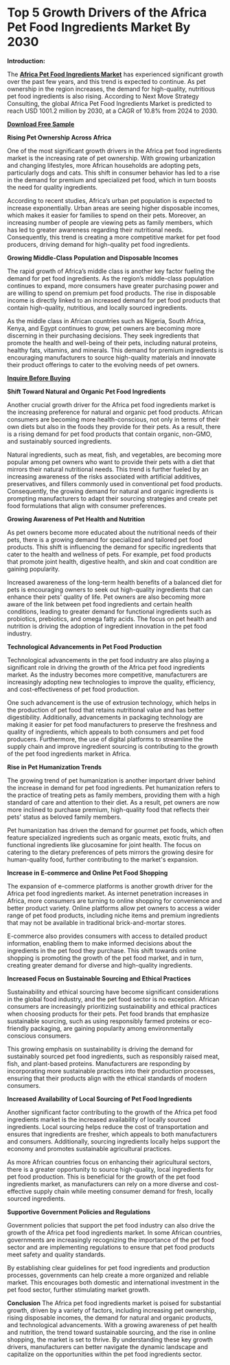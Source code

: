 # Top 5 Growth Drivers of the Africa Pet Food Ingredients Market By 2030

**Introduction:**

The [**Africa Pet Food Ingredients Market**](https://www.nextmsc.com/report/africa-pet-food-ingredients-market-rc2849) has experienced significant growth over the past few years, and this trend is expected to continue. As pet ownership in the region increases, the demand for high-quality, nutritious pet food ingredients is also rising. 
According to Next Move Strategy Consulting, the global Africa Pet Food Ingredients Market is predicted to reach USD 1001.2 million by 2030, at a CAGR of 10.8% from 2024 to 2030. 

**[Download Free Sample](https://www.nextmsc.com/africa-pet-food-ingredients-market-rc2849/request-sample)**

**Rising Pet Ownership Across Africa**

One of the most significant growth drivers in the Africa pet food ingredients market is the increasing rate of pet ownership. With growing urbanization and changing lifestyles, more African households are adopting pets, particularly dogs and cats. This shift in consumer behavior has led to a rise in the demand for premium and specialized pet food, which in turn boosts the need for quality ingredients.

According to recent studies, Africa’s urban pet population is expected to increase exponentially. Urban areas are seeing higher disposable incomes, which makes it easier for families to spend on their pets. Moreover, an increasing number of people are viewing pets as family members, which has led to greater awareness regarding their nutritional needs. Consequently, this trend is creating a more competitive market for pet food producers, driving demand for high-quality pet food ingredients.

**Growing Middle-Class Population and Disposable Incomes**

The rapid growth of Africa’s middle class is another key factor fueling the demand for pet food ingredients. As the region’s middle-class population continues to expand, more consumers have greater purchasing power and are willing to spend on premium pet food products. The rise in disposable income is directly linked to an increased demand for pet food products that contain high-quality, nutritious, and locally sourced ingredients.

As the middle class in African countries such as Nigeria, South Africa, Kenya, and Egypt continues to grow, pet owners are becoming more discerning in their purchasing decisions. They seek ingredients that promote the health and well-being of their pets, including natural proteins, healthy fats, vitamins, and minerals. This demand for premium ingredients is encouraging manufacturers to source high-quality materials and innovate their product offerings to cater to the evolving needs of pet owners.

**[Inquire Before Buying](https://www.nextmsc.com/africa-pet-food-ingredients-market-rc2849/inquire-before-buying)**

**Shift Toward Natural and Organic Pet Food Ingredients**

Another crucial growth driver for the Africa pet food ingredients market is the increasing preference for natural and organic pet food products. African consumers are becoming more health-conscious, not only in terms of their own diets but also in the foods they provide for their pets. As a result, there is a rising demand for pet food products that contain organic, non-GMO, and sustainably sourced ingredients.

Natural ingredients, such as meat, fish, and vegetables, are becoming more popular among pet owners who want to provide their pets with a diet that mirrors their natural nutritional needs. This trend is further fueled by an increasing awareness of the risks associated with artificial additives, preservatives, and fillers commonly used in conventional pet food products. Consequently, the growing demand for natural and organic ingredients is prompting manufacturers to adapt their sourcing strategies and create pet food formulations that align with consumer preferences.

**Growing Awareness of Pet Health and Nutrition**

As pet owners become more educated about the nutritional needs of their pets, there is a growing demand for specialized and tailored pet food products. This shift is influencing the demand for specific ingredients that cater to the health and wellness of pets. For example, pet food products that promote joint health, digestive health, and skin and coat condition are gaining popularity.

Increased awareness of the long-term health benefits of a balanced diet for pets is encouraging owners to seek out high-quality ingredients that can enhance their pets' quality of life. Pet owners are also becoming more aware of the link between pet food ingredients and certain health conditions, leading to greater demand for functional ingredients such as probiotics, prebiotics, and omega fatty acids. The focus on pet health and nutrition is driving the adoption of ingredient innovation in the pet food industry.

**Technological Advancements in Pet Food Production**

Technological advancements in the pet food industry are also playing a significant role in driving the growth of the Africa pet food ingredients market. As the industry becomes more competitive, manufacturers are increasingly adopting new technologies to improve the quality, efficiency, and cost-effectiveness of pet food production.

One such advancement is the use of extrusion technology, which helps in the production of pet food that retains nutritional value and has better digestibility. Additionally, advancements in packaging technology are making it easier for pet food manufacturers to preserve the freshness and quality of ingredients, which appeals to both consumers and pet food producers. Furthermore, the use of digital platforms to streamline the supply chain and improve ingredient sourcing is contributing to the growth of the pet food ingredients market in Africa.

**Rise in Pet Humanization Trends**

The growing trend of pet humanization is another important driver behind the increase in demand for pet food ingredients. Pet humanization refers to the practice of treating pets as family members, providing them with a high standard of care and attention to their diet. As a result, pet owners are now more inclined to purchase premium, high-quality food that reflects their pets' status as beloved family members.

Pet humanization has driven the demand for gourmet pet foods, which often feature specialized ingredients such as organic meats, exotic fruits, and functional ingredients like glucosamine for joint health. The focus on catering to the dietary preferences of pets mirrors the growing desire for human-quality food, further contributing to the market's expansion.

**Increase in E-commerce and Online Pet Food Shopping**

The expansion of e-commerce platforms is another growth driver for the Africa pet food ingredients market. As internet penetration increases in Africa, more consumers are turning to online shopping for convenience and better product variety. Online platforms allow pet owners to access a wider range of pet food products, including niche items and premium ingredients that may not be available in traditional brick-and-mortar stores.

E-commerce also provides consumers with access to detailed product information, enabling them to make informed decisions about the ingredients in the pet food they purchase. This shift towards online shopping is promoting the growth of the pet food market, and in turn, creating greater demand for diverse and high-quality ingredients.

**Increased Focus on Sustainable Sourcing and Ethical Practices**

Sustainability and ethical sourcing have become significant considerations in the global food industry, and the pet food sector is no exception. African consumers are increasingly prioritizing sustainability and ethical practices when choosing products for their pets. Pet food brands that emphasize sustainable sourcing, such as using responsibly farmed proteins or eco-friendly packaging, are gaining popularity among environmentally conscious consumers.

This growing emphasis on sustainability is driving the demand for sustainably sourced pet food ingredients, such as responsibly raised meat, fish, and plant-based proteins. Manufacturers are responding by incorporating more sustainable practices into their production processes, ensuring that their products align with the ethical standards of modern consumers.

**Increased Availability of Local Sourcing of Pet Food Ingredients**

Another significant factor contributing to the growth of the Africa pet food ingredients market is the increased availability of locally sourced ingredients. Local sourcing helps reduce the cost of transportation and ensures that ingredients are fresher, which appeals to both manufacturers and consumers. Additionally, sourcing ingredients locally helps support the economy and promotes sustainable agricultural practices.

As more African countries focus on enhancing their agricultural sectors, there is a greater opportunity to source high-quality, local ingredients for pet food production. This is beneficial for the growth of the pet food ingredients market, as manufacturers can rely on a more diverse and cost-effective supply chain while meeting consumer demand for fresh, locally sourced ingredients.

**Supportive Government Policies and Regulations**

Government policies that support the pet food industry can also drive the growth of the Africa pet food ingredients market. In some African countries, governments are increasingly recognizing the importance of the pet food sector and are implementing regulations to ensure that pet food products meet safety and quality standards.

By establishing clear guidelines for pet food ingredients and production processes, governments can help create a more organized and reliable market. This encourages both domestic and international investment in the pet food sector, further stimulating market growth.

**Conclusion**
The Africa pet food ingredients market is poised for substantial growth, driven by a variety of factors, including increasing pet ownership, rising disposable incomes, the demand for natural and organic products, and technological advancements. With a growing awareness of pet health and nutrition, the trend toward sustainable sourcing, and the rise in online shopping, the market is set to thrive. By understanding these key growth drivers, manufacturers can better navigate the dynamic landscape and capitalize on the opportunities within the pet food ingredients sector.

